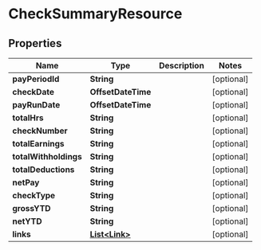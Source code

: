 

# CheckSummaryResource


## Properties

| Name | Type | Description | Notes |
|------------ | ------------- | ------------- | -------------|
|**payPeriodId** | **String** |  |  [optional] |
|**checkDate** | **OffsetDateTime** |  |  [optional] |
|**payRunDate** | **OffsetDateTime** |  |  [optional] |
|**totalHrs** | **String** |  |  [optional] |
|**checkNumber** | **String** |  |  [optional] |
|**totalEarnings** | **String** |  |  [optional] |
|**totalWithholdings** | **String** |  |  [optional] |
|**totalDeductions** | **String** |  |  [optional] |
|**netPay** | **String** |  |  [optional] |
|**checkType** | **String** |  |  [optional] |
|**grossYTD** | **String** |  |  [optional] |
|**netYTD** | **String** |  |  [optional] |
|**links** | [**List&lt;Link&gt;**](Link.md) |  |  [optional] |




